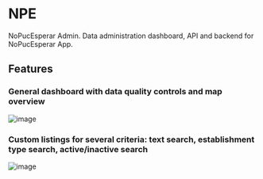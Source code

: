 # NPE
NoPucEsperar Admin. Data administration dashboard, API and backend for NoPucEsperar App.

## Features
### General dashboard with data quality controls and map overview  

![image](https://github.com/alejandro-amo/NPE/assets/1114811/05b97d1c-cb2f-4736-94aa-ef0995f526af)

### Custom listings for several criteria: text search, establishment type search, active/inactive search

![image](https://github.com/alejandro-amo/NPE/assets/1114811/9b2c95fb-6def-476f-b19d-bd73d2a161ff)
